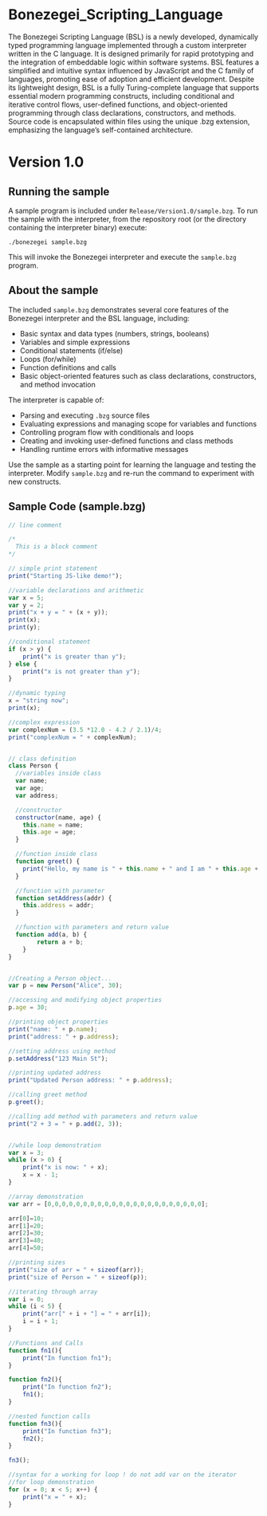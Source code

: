 # Bonezegei_Scripting_Language
The Bonezegei Scripting Language (BSL) is a newly developed, dynamically typed programming language implemented through a custom interpreter written in the C language. It is designed primarily for rapid prototyping and the integration of embeddable logic within software systems. BSL features a simplified and intuitive syntax influenced by JavaScript and the C family of languages, promoting ease of adoption and efficient development. Despite its lightweight design, BSL is a fully Turing-complete language that supports essential modern programming constructs, including conditional and iterative control flows, user-defined functions, and object-oriented programming through class declarations, constructors, and methods. Source code is encapsulated within files using the unique .bzg extension, emphasizing the language’s self-contained architecture.

# Version 1.0
## Running the sample

A sample program is included under `Release/Version1.0/sample.bzg`. To run the sample with the interpreter, from the repository root (or the directory containing the interpreter binary) execute:

```
./bonezegei sample.bzg
```

This will invoke the Bonezegei interpreter and execute the `sample.bzg` program.

## About the sample

The included `sample.bzg` demonstrates several core features of the Bonezegei interpreter and the BSL language, including:

- Basic syntax and data types (numbers, strings, booleans)
- Variables and simple expressions
- Conditional statements (if/else)
- Loops (for/while)
- Function definitions and calls
- Basic object-oriented features such as class declarations, constructors, and method invocation

The interpreter is capable of:

- Parsing and executing `.bzg` source files
- Evaluating expressions and managing scope for variables and functions
- Controlling program flow with conditionals and loops
- Creating and invoking user-defined functions and class methods
- Handling runtime errors with informative messages

Use the sample as a starting point for learning the language and testing the interpreter. Modify `sample.bzg` and re-run the command to experiment with new constructs.
## Sample Code (sample.bzg)
```js
// line comment

/* 
  This is a block comment
*/

// simple print statement
print("Starting JS-like demo!");

//variable declarations and arithmetic
var x = 5;
var y = 2;
print("x + y = " + (x + y));
print(x);
print(y);

//conditional statement
if (x > y) {
    print("x is greater than y");
} else {
    print("x is not greater than y");
}

//dynamic typing
x = "string now";
print(x);

//complex expression
var complexNum = (3.5 *12.0 - 4.2 / 2.1)/4;
print("complexNum = " + complexNum);


// class definition
class Person {
  //variables inside class
  var name;
  var age;
  var address;

  //constructor
  constructor(name, age) {
    this.name = name;
    this.age = age;
  }

  //function inside class
  function greet() {
    print("Hello, my name is " + this.name + " and I am " + this.age + " years old." + " I live at " + this.address + ".");
  }

  //function with parameter
  function setAddress(addr) {
    this.address = addr;
  }

  //function with parameters and return value
  function add(a, b) {
        return a + b;
    }
}


//Creating a Person object...
var p = new Person("Alice", 30);

//accessing and modifying object properties
p.age = 30;

//printing object properties
print("name: " + p.name);
print("address: " + p.address);

//setting address using method
p.setAddress("123 Main St");

//printing updated address
print("Updated Person address: " + p.address);

//calling greet method
p.greet();

//calling add method with parameters and return value
print("2 + 3 = " + p.add(2, 3));


//while loop demonstration
var x = 3;
while (x > 0) {
    print("x is now: " + x);
    x = x - 1;
}

//array demonstration
var arr = [0,0,0,0,0,0,0,0,0,0,0,0,0,0,0,0,0,0,0,0,0,0]; 

arr[0]=10;
arr[1]=20;
arr[2]=30;
arr[3]=40;
arr[4]=50;

//printing sizes
print("size of arr = " + sizeof(arr));
print("size of Person = " + sizeof(p));

//iterating through array
var i = 0;
while (i < 5) {
    print("arr[" + i + "] = " + arr[i]);
    i = i + 1;
}

//Functions and Calls
function fn1(){
    print("In function fn1");
}

function fn2(){
    print("In function fn2");
    fn1();
}

//nested function calls
function fn3(){
    print("In function fn3");
    fn2();
}

fn3();

//syntax for a working for loop ! do not add var on the iterator
//for loop demonstration
for (x = 0; x < 5; x++) {
    print("x = " + x);
}
```

